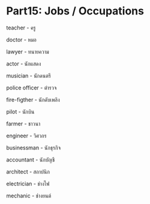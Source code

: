 # Part15: Jobs / Occupations

teacher - ครู

doctor - หมอ

lawyer - ทนายความ

actor - นักแสดง

musician - นักดนตรี

police officer - ตำรวจ

fire-figther - นักดับเพลิง

pilot - นักบิน

farmer - ชาวนา

engineer - วิศวกร

businessman - นักธุรกิจ

accountant - นักบัญชี

architect - สถาปนิก

electrician - ช่างไฟ

mechanic - ช่างยนต์

